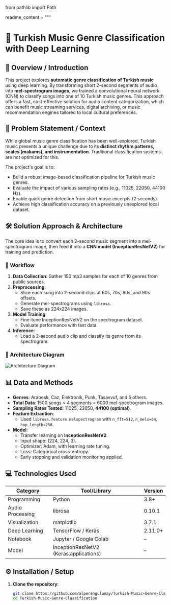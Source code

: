 from pathlib import Path

readme_content = """
# 🎼 Turkish Music Genre Classification with Deep Learning

## 📌 Overview / Introduction

This project explores **automatic genre classification of Turkish music** using deep learning. By transforming short 2-second segments of audio into **mel-spectrogram images**, we trained a convolutional neural network (CNN) to classify songs into one of 10 Turkish music genres. This approach offers a fast, cost-effective solution for audio content categorization, which can benefit music streaming services, digital archiving, or music recommendation engines tailored to local cultural preferences.

## 🎯 Problem Statement / Context

While global music genre classification has been well-explored, Turkish music presents a unique challenge due to its **distinct rhythm patterns, scales (makams), and instrumentation**. Traditional classification systems are not optimized for this. 

The project's goal is to:
- Build a robust image-based classification pipeline for Turkish music genres.
- Evaluate the impact of various sampling rates (e.g., 11025, 22050, 44100 Hz).
- Enable quick genre detection from short music excerpts (2 seconds).
- Achieve high classification accuracy on a previously unexplored local dataset.

## 🛠️ Solution Approach & Architecture

The core idea is to convert each 2-second music segment into a mel-spectrogram image, then feed it into a **CNN model (InceptionResNetV2)** for training and prediction.

### 🎵 Workflow

1. **Data Collection**: Gather 150 mp3 samples for each of 10 genres from public sources.
2. **Preprocessing**:
   - Slice each song into 2-second clips at 60s, 70s, 80s, and 90s offsets.
   - Generate mel-spectrograms using `librosa`.
   - Save these as 224x224 images.
3. **Model Training**:
   - Fine-tune InceptionResNetV2 on the spectrogram dataset.
   - Evaluate performance with test data.
4. **Inference**:
   - Load a 2-second audio clip and classify its genre from its spectrogram.

### 🧭 Architecture Diagram

![Architecture Diagram](https://user-images.githubusercontent.com/68849018/229026800-dcef60f6-f698-42b3-a5e8-b41b8cebcd74.png)

## 📊 Data and Methods

- **Genres**: Arabesk, Caz, Elektronik, Punk, Tasavvuf, and 5 others.
- **Total Data**: 1500 songs × 4 segments = 6000 mel-spectrogram images.
- **Sampling Rates Tested**: 11025, 22050, **44100 (optimal)**.
- **Feature Extraction**: 
  - Used `librosa.feature.melspectrogram` with `n_fft=512`, `n_mels=64`, `hop_length=256`.
- **Model**: 
  - Transfer learning on **InceptionResNetV2**.
  - Input shape: (224, 224, 3).
  - Optimizer: Adam, with learning rate tuning.
  - Loss: Categorical cross-entropy.
  - Early stopping and validation monitoring applied.

## 💻 Technologies Used

| Category       | Tool/Library             | Version  |
|----------------|--------------------------|----------|
| Programming    | Python                   | 3.8+     |
| Audio Processing | librosa                 | 0.10.1   |
| Visualization  | matplotlib               | 3.7.1    |
| Deep Learning  | TensorFlow / Keras       | 2.11.0+  |
| Notebook       | Jupyter / Google Colab   | –        |
| Model          | InceptionResNetV2 (Keras.applications) | – |

## ⚙️ Installation / Setup

1. **Clone the repository**:
   ```bash
   git clone https://github.com/alperengulunay/Turkish-Music-Genre-Classification.git
   cd Turkish-Music-Genre-Classification
